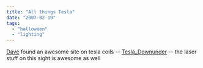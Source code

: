 ```yaml
---
title: "All things Tesla"
date: "2007-02-19"
tags: 
  - "halloween"
  - "lighting"
---
```


[Dave](http://www.naffziger.net/blog/2007/02/17/interesting-cool-and-useful-feb-17/) found an awesome site on tesla coils -- [Tesla\_Downunder](http://tesladownunder.com/ "Tesla_Downunder") -- the laser stuff on this sight is awesome as well

